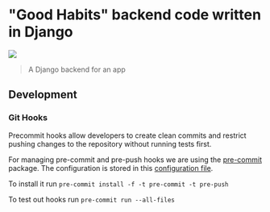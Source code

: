 # "Good Habits" backend code written in Django

![](https://github.com/Good-Habits/django-backend/.github/workflows/python-app.yml/badge.svg)

> A Django backend for an app

## Development

### Git Hooks

Precommit hooks allow developers to create clean commits and restrict pushing
changes to the repository without running tests first.

For managing pre-commit and pre-push hooks we are using
the [pre-commit](https://pre-commit.com/) package.
The configuration is stored in this [configuration file](./pre-commit-config.yaml).

To install it run `pre-commit install -f -t pre-commit -t pre-push`

To test out hooks run `pre-commit run --all-files`

